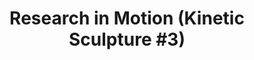 ---
inv_num: 2010-037
add_credit:
url: 2010-037-research-in-motion-kinetic-sculpture-3
title: 'Research in Motion (Kinetic Sculpture #3)'
year: '2010'
display_year: '2010'
medium: Modified red dancing stands
dims: 70 x 18 x 18 in
pitch: "​2 Dancing stands modded to spin a slightly different speeds"
ps:
live_url:
youtube:
related_code:
subheading:
download:
commission:
layout: things-i-made
---
